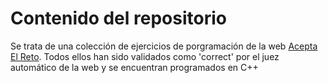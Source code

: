 # Contenido del repositorio
Se trata de una colección de ejercicios de porgramación de la web [Acepta El Reto](https://www.aceptaelreto.com/).
Todos ellos han sido validados como 'correct' por el juez automático de la web y se encuentran programados en C++
